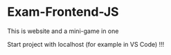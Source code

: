 # Exam-Frontend-JS
This is website and a mini-game in one

Start project with localhost (for example in VS Code) !!!
